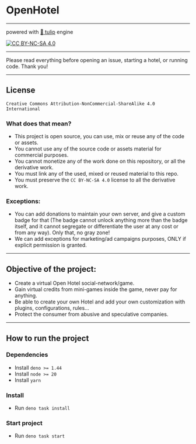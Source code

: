 [cc-by-nc-sa]: http://creativecommons.org/licenses/by-nc-sa/4.0/
[cc-by-nc-sa-image]: https://licensebuttons.net/l/by-nc-sa/4.0/88x31.png
[cc-by-nc-sa-shield]: https://img.shields.io/badge/License-CC%20BY--NC--SA%204.0-lightgrey.svg

# OpenHotel

---
powered with [🌷 tulip](https://github.com/tulipjs) engine

[![CC BY-NC-SA 4.0][cc-by-nc-sa-image]][cc-by-nc-sa]

---

Please read everything before opening an issue, starting a hotel, or running code. Thank you!

---

## License

`Creative Commons Attribution-NonCommercial-ShareAlike 4.0 International`

### What does that mean?
- This project is open source, you can use, mix or reuse any of the code or assets.
- You cannot use any of the source code or assets material for commercial purposes.
- You cannot monetize any of the work done on this repository, or all the derivative work.
- You must link any of the used, mixed or reused material to this repo.
- You must preserve the `CC BY-NC-SA 4.0` license to all the derivative work.

### Exceptions:
- You can add donations to maintain your own server, and give a custom badge for that (The badge cannot unlock anything more than the badge itself, and it cannot segregate or differentiate the user at any cost or from any way). Only that, no gray zone!
- We can add exceptions for marketing/ad campaigns purposes, ONLY if explicit permission is granted.

---

## Objective of the project:
- Create a virtual Open Hotel social-network/game.
- Gain virtual credits from mini-games inside the game, never pay for anything.
- Be able to create your own Hotel and add your own customization with plugins, configurations, rules...
- Protect the consumer from abusive and speculative companies.

---

## How to run the project
### Dependencies
- Install `deno >= 1.44`
- Install `node >= 20`
- Install `yarn`

### Install
- Run `deno task install`

### Start project
- Run `deno task start`